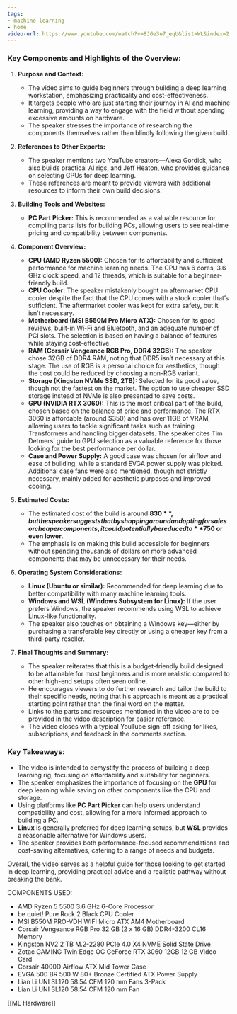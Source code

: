 ```yaml
---
tags:
- machine-learning
- home
video-url: https://www.youtube.com/watch?v=8JGe3u7_eqU&list=WL&index=2
---
```


### **Key Components and Highlights of the Overview:**

1. **Purpose and Context:**

    - The video aims to guide beginners through building a deep learning workstation, emphasizing practicality and cost-effectiveness.
    - It targets people who are just starting their journey in AI and machine learning, providing a way to engage with the field without spending excessive amounts on hardware.
    - The speaker stresses the importance of researching the components themselves rather than blindly following the given build.
2. **References to Other Experts:**

    - The speaker mentions two YouTube creators—Alexa Gordick, who also builds practical AI rigs, and Jeff Heaton, who provides guidance on selecting GPUs for deep learning.
    - These references are meant to provide viewers with additional resources to inform their own build decisions.
3. **Building Tools and Websites:**

    - **PC Part Picker:** This is recommended as a valuable resource for compiling parts lists for building PCs, allowing users to see real-time pricing and compatibility between components.
4. **Component Overview:**

    - **CPU (AMD Ryzen 5500):** Chosen for its affordability and sufficient performance for machine learning needs. The CPU has 6 cores, 3.6 GHz clock speed, and 12 threads, which is suitable for a beginner-friendly build.
    - **CPU Cooler:** The speaker mistakenly bought an aftermarket CPU cooler despite the fact that the CPU comes with a stock cooler that’s sufficient. The aftermarket cooler was kept for extra safety, but it isn’t necessary.
    - **Motherboard (MSI B550M Pro Micro ATX):** Chosen for its good reviews, built-in Wi-Fi and Bluetooth, and an adequate number of PCI slots. The selection is based on having a balance of features while staying cost-effective.
    - **RAM (Corsair Vengeance RGB Pro, DDR4 32GB):** The speaker chose 32GB of DDR4 RAM, noting that DDR5 isn’t necessary at this stage. The use of RGB is a personal choice for aesthetics, though the cost could be reduced by choosing a non-RGB variant.
    - **Storage (Kingston NVMe SSD, 2TB):** Selected for its good value, though not the fastest on the market. The option to use cheaper SSD storage instead of NVMe is also presented to save costs.
    - **GPU (NVIDIA RTX 3060):** This is the most critical part of the build, chosen based on the balance of price and performance. The RTX 3060 is affordable (around $350) and has over 11GB of VRAM, allowing users to tackle significant tasks such as training Transformers and handling bigger datasets. The speaker cites Tim Detmers’ guide to GPU selection as a valuable reference for those looking for the best performance per dollar.
    - **Case and Power Supply:** A good case was chosen for airflow and ease of building, while a standard EVGA power supply was picked. Additional case fans were also mentioned, though not strictly necessary, mainly added for aesthetic purposes and improved cooling.
5. **Estimated Costs:**

    - The estimated cost of the build is around **$830**, but the speaker suggests that by shopping around and opting for sales or cheaper components, it could potentially be reduced to **$750 or even lower**.
    - The emphasis is on making this build accessible for beginners without spending thousands of dollars on more advanced components that may be unnecessary for their needs.
6. **Operating System Considerations:**

    - **Linux (Ubuntu or similar):** Recommended for deep learning due to better compatibility with many machine learning tools.
    - **Windows and WSL (Windows Subsystem for Linux):** If the user prefers Windows, the speaker recommends using WSL to achieve Linux-like functionality.
    - The speaker also touches on obtaining a Windows key—either by purchasing a transferable key directly or using a cheaper key from a third-party reseller.
7. **Final Thoughts and Summary:**

    - The speaker reiterates that this is a budget-friendly build designed to be attainable for most beginners and is more realistic compared to other high-end setups often seen online.
    - He encourages viewers to do further research and tailor the build to their specific needs, noting that his approach is meant as a practical starting point rather than the final word on the matter.
    - Links to the parts and resources mentioned in the video are to be provided in the video description for easier reference.
    - The video closes with a typical YouTube sign-off asking for likes, subscriptions, and feedback in the comments section.

### **Key Takeaways:**

- The video is intended to demystify the process of building a deep learning rig, focusing on affordability and suitability for beginners.
- The speaker emphasizes the importance of focusing on the **GPU** for deep learning while saving on other components like the CPU and storage.
- Using platforms like **PC Part Picker** can help users understand compatibility and cost, allowing for a more informed approach to building a PC.
- **Linux** is generally preferred for deep learning setups, but **WSL** provides a reasonable alternative for Windows users.
- The speaker provides both performance-focused recommendations and cost-saving alternatives, catering to a range of needs and budgets.

Overall, the video serves as a helpful guide for those looking to get started in deep learning, providing practical advice and a realistic pathway without breaking the bank.

COMPONENTS USED:

- AMD Ryzen 5 5500 3.6 GHz 6-Core Processor
- be quiet! Pure Rock 2 Black CPU Cooler
- MSI B550M PRO-VDH WIFI Micro ATX AM4 Motherboard
- Corsair Vengeance RGB Pro 32 GB (2 x 16 GB) DDR4-3200 CL16 Memory
- Kingston NV2 2 TB M.2-2280 PCIe 4.0 X4 NVME Solid State Drive
- Zotac GAMING Twin Edge OC GeForce RTX 3060 12GB 12 GB Video Card
- Corsair 4000D Airflow ATX Mid Tower Case
- EVGA 500 BR 500 W 80+ Bronze Certified ATX Power Supply
- Lian Li UNI SL120 58.54 CFM 120 mm Fans 3-Pack
- Lian Li UNI SL120 58.54 CFM 120 mm Fan

[[ML Hardware]]